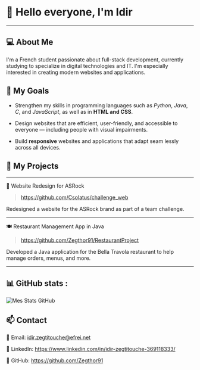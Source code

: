 # 👋 Hello everyone, I'm Idir

---

## 💻 About Me
I'm a French student passionate about full-stack development, currently studying to specialize in digital technologies and IT. I'm especially interested in creating modern websites and applications.

## 🎯 My Goals
- Strengthen my skills in programming languages such as _Python_, _Java_, _C_, and _JavaScript_, as well as in __HTML and CSS__.

- Design websites that are efficient, user-friendly, and accessible to everyone — including people with visual impairments.

- Build __responsive__ websites and applications that adapt seam lessly across all devices.

## 🚀 My Projects

---

🔧 Website Redesign for ASRock
> https://github.com/Csolatus/challenge_web

Redesigned a website for the ASRock brand as part of a team challenge.

---

🍽️ Restaurant Management App in Java
> https://github.com/Zegthor91/RestaurantProject

Developed a Java application for the Bella Travola restaurant to help manage orders, menus, and more.

---

## 📊 GitHub stats :

![Mes Stats GitHub](https://github-readme-stats.vercel.app/api?username=Zegthor91&show_icons=true&theme=radical)

## 📫 Contact

📧 Email: idir.zegtitouche@efrei.net

💼 LinkedIn: https://www.linkedin.com/in/idir-zegtitouche-369118333/

🐙 GitHub: https://github.com/Zegthor91
